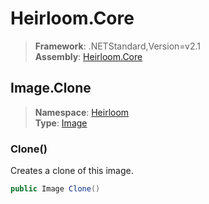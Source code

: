 # Heirloom.Core

> **Framework**: .NETStandard,Version=v2.1  
> **Assembly**: [Heirloom.Core][0]  

## Image.Clone

> **Namespace**: [Heirloom][0]  
> **Type**: [Image][1]  

### Clone()

Creates a clone of this image.

```cs
public Image Clone()
```

[0]: ../../../Heirloom.Core.md
[1]: ../Image.md
